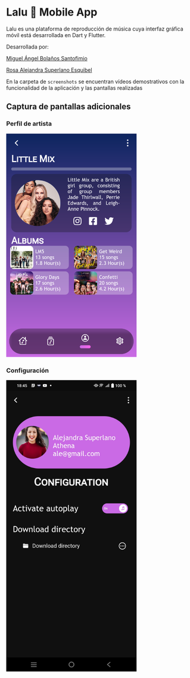 
# Lalu 🎵 Mobile App

Lalu es una plataforma de reproducción de música cuya interfaz gráfica móvil está desarrollada en Dart y Flutter.

Desarrollada por:

[Miguel Ángel Bolaños Santofimio](mailto:rguarnizo@unal.edu.co)

[Rosa Alejandra Superlano Esquibel](mailto:rsuperlano@unal.edu.co)

En la carpeta de `screenshots` se encuentran vídeos demostrativos con la funcionalidad de la aplicación y las pantallas realizadas

## Captura de pantallas adicionales

### Perfil de artista
<img src="https://github.com/alejandrasuperlano/Lalu/blob/main/screenshots/Screenshot_2022-07-18-19-00-01.png?raw=true" width="350" />

### Configuración
<img src="https://github.com/alejandrasuperlano/Lalu/blob/main/screenshots/Screenshot_20220718_184500.jpg?raw=true" width="350" />

